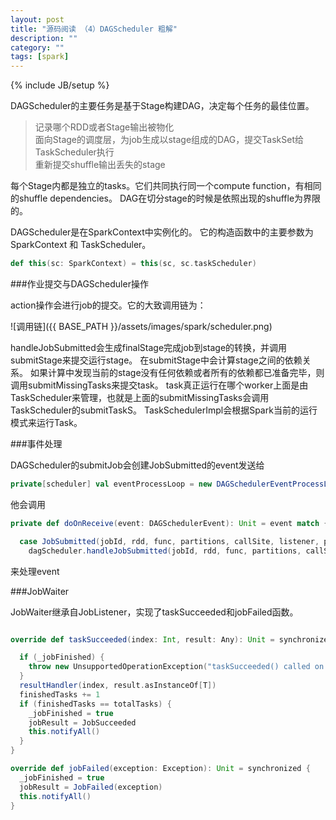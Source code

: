 ```yaml
---
layout: post
title: "源码阅读 （4）DAGScheduler 粗解"
description: ""
category: ""
tags: [spark]
---
```

{% include JB/setup %}

DAGScheduler的主要任务是基于Stage构建DAG，决定每个任务的最佳位置。

> 记录哪个RDD或者Stage输出被物化    
> 面向Stage的调度层，为job生成以stage组成的DAG，提交TaskSet给TaskScheduler执行    
> 重新提交shuffle输出丢失的stage

每个Stage内都是独立的tasks。它们共同执行同一个compute function，有相同的shuffle dependencies。
DAG在切分stage的时候是依照出现的shuffle为界限的。

DAGScheduler是在SparkContext中实例化的。
它的构造函数中的主要参数为 SparkContext 和 TaskScheduler。

~~~ scala
def this(sc: SparkContext) = this(sc, sc.taskScheduler)
~~~


###作业提交与DAGScheduler操作   

action操作会进行job的提交。它的大致调用链为：

![调用链]({{ BASE_PATH }}/assets/images/spark/scheduler.png)

handleJobSubmitted会生成finalStage完成job到stage的转换，并调用submitStage来提交运行stage。
在submitStage中会计算stage之间的依赖关系。
如果计算中发现当前的stage没有任何依赖或者所有的依赖都已准备完毕，则调用submitMissingTasks来提交task。
task真正运行在哪个worker上面是由TaskScheduler来管理，也就是上面的submitMissingTasks会调用TaskScheduler的submitTaskS。
TaskSchedulerImpl会根据Spark当前的运行模式来运行Task。

###事件处理

DAGScheduler的submitJob会创建JobSubmitted的event发送给

~~~ scala
private[scheduler] val eventProcessLoop = new DAGSchedulerEventProcessLoop(this)
~~~
他会调用
~~~ scala
private def doOnReceive(event: DAGSchedulerEvent): Unit = event match {

  case JobSubmitted(jobId, rdd, func, partitions, callSite, listener, properties) =>
    dagScheduler.handleJobSubmitted(jobId, rdd, func, partitions, callSite, listener, properties)

~~~
来处理event

###JobWaiter

JobWaiter继承自JobListener，实现了taskSucceeded和jobFailed函数。

~~~ scala

override def taskSucceeded(index: Int, result: Any): Unit = synchronized {

  if (_jobFinished) {
    throw new UnsupportedOperationException("taskSucceeded() called on a finished JobWaiter")
  }
  resultHandler(index, result.asInstanceOf[T])
  finishedTasks += 1
  if (finishedTasks == totalTasks) {
    _jobFinished = true
    jobResult = JobSucceeded
    this.notifyAll()
  }
}

override def jobFailed(exception: Exception): Unit = synchronized {
  _jobFinished = true
  jobResult = JobFailed(exception)
  this.notifyAll()
}
~~~

